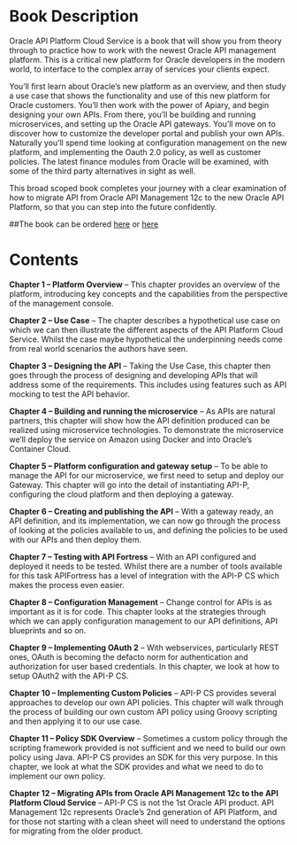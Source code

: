 # Book Description

Oracle API Platform Cloud Service is a book that will show you from theory through to practice how to work with the newest Oracle API management platform. This is a critical new platform for Oracle developers in the modern world, to interface to the complex array of services your clients expect.

You’ll first learn about Oracle’s new platform as an overview, and then study a use case that shows the functionality and use of this new platform for Oracle customers. You’ll then work with the power of Apiary, and begin designing your own APIs. From there, you’ll be building and running microservices, and setting up the Oracle API gateways. You’ll move on to discover how to customize the developer portal and publish your own APIs. Naturally you’ll spend time looking at configuration management on the new platform, and implementing the Oauth 2.0 policy, as well as customer policies. The latest finance modules from Oracle will be examined, with some of the third party alternatives in sight as well.

This broad scoped book completes your journey with a clear examination of how to migrate API from Oracle API Management 12c to the new Oracle API Platform, so that you can step into the future confidently.

##The book can be ordered [here](bit.ly/APIP-CS) or [here](bit.ly/APIP-CS-Amazon)

# Contents
__Chapter 1 – Platform Overview__ – This chapter provides an overview of the platform, introducing key concepts and the capabilities from the perspective of the management console.

__Chapter 2 – Use Case__ – The chapter describes a hypothetical use case on which we can then illustrate the different aspects of the API Platform Cloud Service. Whilst the case maybe hypothetical the underpinning needs come from real world scenarios the authors have seen.

__Chapter 3 – Designing the API__ – Taking the Use Case, this chapter then goes through the process of designing and developing APIs that will address some of the requirements. This includes using features such as API mocking to test the API behavior.

__Chapter 4 – Building and running the microservice__ – As APIs are natural partners, this chapter will show how the API definition produced can be realized using microservice technologies. To demonstrate the microservice we’ll deploy the service on Amazon using Docker and into Oracle’s Container Cloud.

__Chapter 5 – Platform configuration and gateway setup__ – To be able to manage the API for our microservice, we first need to setup and deploy our Gateway.  This chapter will go into the detail of instantiating API-P, configuring the cloud platform and then deploying a gateway.

__Chapter 6 – Creating and publishing the API__ – With a gateway ready, an API definition, and its implementation, we can now go through the process of looking at the policies available to us, and defining the policies to be used with our APIs and then deploy them.

__Chapter 7 – Testing with API Fortress__ – With an API configured and deployed it needs to be tested. Whilst there are a number of tools available for this task APIFortress has a level of integration with the API-P CS which makes the process even easier. 

__Chapter 8 – Configuration Management__ – Change control for APIs is as important as it is for code. This chapter looks at the strategies through which we can apply configuration management to our API definitions, API blueprints and so on.

__Chapter 9 – Implementing OAuth 2__ – With webservices, particularly REST ones, OAuth is becoming the defacto norm for authentication and authorization for user based credentials. In this chapter, we look at how to setup OAuth2 with the API-P CS.

__Chapter 10 – Implementing Custom Policies__ – API-P CS provides several approaches to develop our own API policies. This chapter will walk through the process of building our own custom API policy using Groovy scripting and then applying it to our use case.

__Chapter 11 – Policy SDK Overview__ – Sometimes a custom policy through the scripting framework provided is not sufficient and we need to build our own policy using Java. API-P CS provides an SDK for this very purpose. In this chapter, we look at what the SDK provides and what we need to do to implement our own policy.

__Chapter 12 – Migrating APIs from Oracle API Management 12c to the API Platform Cloud Service__ – API-P CS is not the 1st Oracle API product. API Management 12c represents Oracle’s 2nd generation of API Platform, and for those not starting with a clean sheet will need to understand the options for migrating from the older product.
